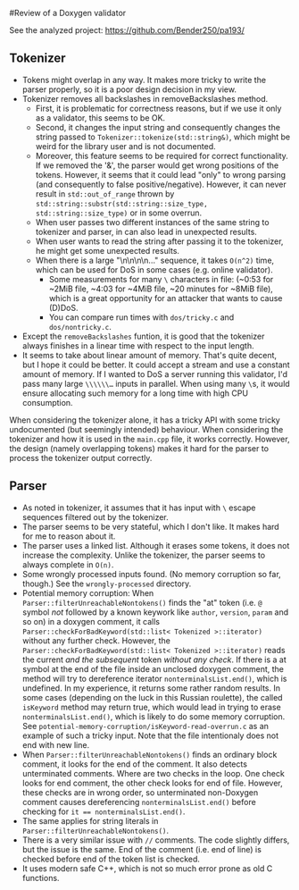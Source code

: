 #Review of a Doxygen validator

See the analyzed project: https://github.com/Bender250/pa193/

## Tokenizer
* Tokens might overlap in any way. It makes more tricky to write the parser properly, so it is a poor design decision in my view.
* Tokenizer removes all backslashes in removeBackslashes method.
	* First, it is problematic for correctness reasons, but if we use it only as a validator, this seems to be OK.
	* Second, it changes the input string and consequently changes the string passed to `Tokenizer::tokenize(std::string&)`, which might be weird for the library user and is not documented.
	* Moreover, this feature seems to be required for correct functionality. If we removed the '&', the parser would get wrong positions of the tokens. However, it seems that it could lead "only" to wrong parsing (and consequently to false positive/negative). However, it can never result in `std::out_of_range` thrown by `std::string::substr(std::string::size_type, std::string::size_type)` or in some overrun.
	* When user passes two different instances of the same string to tokenizer and parser, in can also lead in unexpected results.
	* When user wants to read the string after passing it to the tokenizer, he might get some unexpected results.
	* When there is a large "\n\n\n\n..." sequence, it takes `O(n^2)` time, which can be used for DoS in some cases (e.g. online validator).
		* Some measurements for many `\` characters in file: (~0:53 for ~2MiB file, ~4:03 for ~4MiB file, ~20 minutes for ~8MiB file), which is a great opportunity for an attacker that wants to cause (D)DoS.
		* You can compare run times with `dos/tricky.c` and `dos/nontricky.c`.
* Except the `removeBackslashes` funtion, it is good that the tokenizer always finishes in a linear time with respect to the input length.
* It seems to take about linear amount of memory. That's quite decent, but I hope it could be better. It could accept a stream and use a constant amount of memory. If I wanted to DoS a server running this validator, I'd pass many large `\\\\\\…` inputs in parallel. When using many `\`s, it would ensure allocating such memory for a long time with high CPU consumption.

When considering the tokenizer alone, it has a tricky API with some tricky undocumented (but seemingly intended) behaviour. When considering the tokenizer and how it is used in the `main.cpp` file, it works correctly. However, the design (namely overlapping tokens) makes it hard for the parser to process the tokenizer output correctly.

## Parser
* As noted in tokenizer, it assumes that it has input with `\` escape sequences filtered out by the tokenizer.
* The parser seems to be very stateful, which I don't like. It makes hard for me to reason about it.
* The parser uses a linked list. Although it erases some tokens, it does not increase the complexity. Unlike the tokenizer, the parser seems to always complete in `O(n)`.
* Some wrongly processed inputs found. (No memory corruption so far, though.) See the `wrongly-processed` directory.
* Potential memory corruption: When `Parser::filterUnreachableNontokens()` finds the "at" token (i.e. `@` symbol _not_ followed by a known keywork like `author`, `version`, `param` and so on) in a doxygen comment, it calls `Parser::checkForBadKeyword(std::list< Tokenized >::iterator)` without any further check. However, the `Parser::checkForBadKeyword(std::list< Tokenized >::iterator)` reads the current _and the subsequent_ token _without any check_. If there is a at symbol at the end of the file  inside an unclosed doxygen comment, the method will try to dereference iterator `nonterminalsList.end()`, which is undefined. In my experience, it returns some rather random results. In some cases (depending on the luck in this Russian roulette), the called `isKeyword` method may return true, which would lead in trying to erase `nonterminalsList.end()`, which is likely to do some memory corruption. See `potential-memory-corruption/isKeyword-read-overrun.c` as an example of such a tricky input. Note that the file intentionaly does not end with new line.
* When `Parser::filterUnreachableNontokens()` finds an ordinary block comment, it looks for the end of the comment. It also detects unterminated comments. Where are two checks in the loop. One check looks for end comment, the other check looks for end of file. However, these checks are in wrong order, so unterminated non-Doxygen comment causes dereferencing `nonterminalsList.end()` before checking for `it == nonterminalsList.end()`.
* The same applies for string literals in `Parser::filterUnreachableNontokens()`.
* There is a very similar issue with `//` comments. The code slightly differs, but the issue is the same. End of the comment (i.e. end of line) is checked before end of the token list is checked.
* It uses modern safe C++, which is not so much error prone as old C functions.
